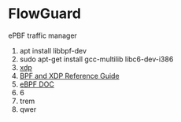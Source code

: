# FlowGuard
ePBF traffic manager
1. apt install libbpf-dev
2. sudo apt-get install gcc-multilib libc6-dev-i386
3. [xdp](https://blogs.igalia.com/dpino/2019/01/10/the-express-data-path/)
4. [BPF and XDP Reference Guide](https://docs.cilium.io/en/latest/reference-guides/bpf/index.html#bpf-and-xdp-reference-guide)
5. [eBPF DOC](https://docs.ebpf.io/)
6. 6
7. trem
8. qwer